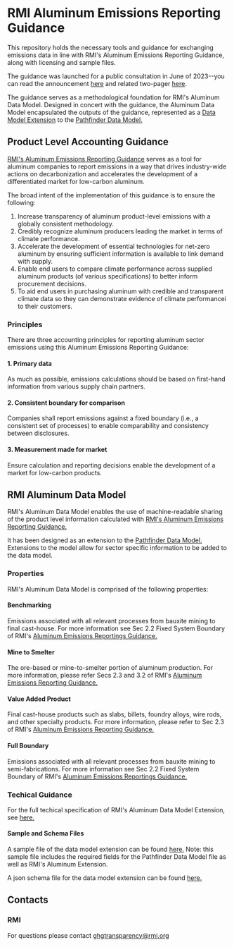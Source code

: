# RMI Aluminum Emissions Reporting Guidance
This repository holds the necessary tools and guidance for exchanging emissions data in line with RMI's Aluminum Emissions Reporting Guidance, along with licensing and sample files.

The guidance was launched for a public consultation in June of 2023--you can read the announcement [here](https://rmi.org/delivering-a-net-zero-future-for-aluminum/) and related two-pager [here](https://rmi.org/wp-content/uploads/2022/08/horizon_zero_aluminum_two_pager.pdf).

The guidance serves as a methodological foundation for RMI's Aluminum Data Model. Designed in concert with the guidance, the Aluminum Data Model encapsulated the outputs of the guidance, represented as a [Data Model Extension](https://wbcsd.github.io/data-model-extensions/spec/) to the [Pathfinder Data Model.](https://wbcsd.github.io/data-exchange-protocol/v2/#biblio-extensions-guidance)

## Product Level Accounting Guidance
[RMI's Aluminum Emissions Reporting Guidance](https://rmi.org/wp-content/uploads/dlm_uploads/2023/06/aluminum_guidance_public_consultation.pdf) serves as a tool for aluminum companies to report emissions in a way that drives industry-wide actions on decarbonization and accelerates the development of a differentiated market for low-carbon aluminum.

The broad intent of the implementation of this guidance is to ensure the following:
1. Increase transparency of aluminum product-level emissions with a globally consistent methodology.
2. Credibly recognize aluminum producers leading the market in terms of climate performance.
3. Accelerate the development of essential technologies for net-zero aluminum by ensuring sufficient information is
available to link demand with supply.
4. Enable end users to compare climate performance across supplied aluminum products (of various specifications) to
better inform procurement decisions.
5. To aid end users in purchasing aluminum with credible and transparent climate data so they can demonstrate
evidence of climate performancei
to their customers.

### Principles
There are three accounting principles for reporting aluminum sector emissions using this Aluminum Emissions Reporting Guidance:

#### 1. Primary data
As much as possible, emissions calculations should be based on first-hand information from various
supply chain partners.

#### 2. Consistent boundary for comparison
Companies shall report emissions against a fixed boundary (i.e., a consistent
set of processes) to enable comparability and consistency between disclosures.

#### 3. Measurement made for market
Ensure calculation and reporting decisions enable the development of a market for
low-carbon products.

## RMI Aluminum Data Model
RMI's Aluminum Data Model enables the use of machine-readable sharing of the product level information calculated with [RMI's Aluminum Emissions Reporting Guidance.](https://rmi.org/wp-content/uploads/dlm_uploads/2023/06/aluminum_guidance_public_consultation.pdf)

It has been designed as an extension to the [Pathfinder Data Model.](https://wbcsd.github.io/data-exchange-protocol/v2/#biblio-extensions-guidance) Extensions to the model allow for sector specific information to be added to the data model.

### Properties
RMI's Aluminum Data Model is comprised of the following properties:

#### Benchmarking
  Emissions associated with all relevant processes from bauxite mining to final cast-house. For more information see Sec 2.2 Fixed System Boundary of RMI's [Aluminum Emissions Reportings Guidance.](https://rmi.org/wp-content/uploads/dlm_uploads/2023/05/aluminum_guidance_public_consultation.pdf)

#### Mine to Smelter
  The ore-based or mine-to-smelter portion of aluminum production. For more information, please refer Secs 2.3 and 3.2 of RMI's [Aluminum Emissions Reporting Guidance.](https://rmi.org/wp-content/uploads/dlm_uploads/2023/05/aluminum_guidance_public_consultation.pdf)

#### Value Added Product
  Final cast-house products such as slabs, billets, foundry alloys, wire rods, and other specialty products. For more information, please refer to Sec 2.3 of RMI's [Aluminum Emissions Reporting Guidance.](https://rmi.org/wp-content/uploads/dlm_uploads/2023/05/aluminum_guidance_public_consultation.pdf)
  
#### Full Boundary
  Emissions associated with all relevant processes from bauxite mining to semi-fabrications. For more information see Sec 2.2 Fixed System Boundary of RMI's [Aluminum Emissions Reportings Guidance.](https://rmi.org/wp-content/uploads/dlm_uploads/2023/05/aluminum_guidance_public_consultation.pdf)

### Techical Guidance
For the full techical specification of RMI's Aluminum Data Model Extension, see [here.](https://github.com/RMI/aluminum-guidance/blob/main/specs/aluminum_technical_specification.md)

#### Sample and Schema Files
A sample file of the data model extension can be found [here.](https://github.com/RMI/aluminum-guidance/blob/main/samples/aluminum_sample.json) Note: this sample file includes the required fields for the Pathfinder Data Model file as well as RMI's Aluminum Extension.

A json schema file for the data model extension can be found [here.](https://github.com/RMI/aluminum-guidance/blob/main/specs/aluminum_schema.json)

## Contacts

### RMI
For questions please contact ghgtransparency@rmi.org
